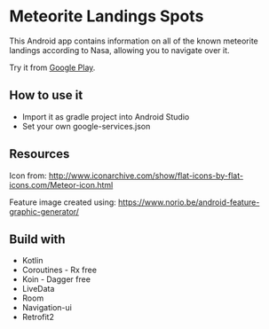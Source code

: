 # Meteorite Landings Spots

This Android app contains information on all of the known meteorite landings according to Nasa, allowing you to navigate over it.

Try it from [Google Play](https://play.google.com/store/apps/details?id=com.antonio.samir.meteoritelandingsspots).

## How to use it
* Import it as gradle project into Android Studio
* Set your own google-services.json

## Resources
Icon from:
http://www.iconarchive.com/show/flat-icons-by-flat-icons.com/Meteor-icon.html

Feature image created using:
https://www.norio.be/android-feature-graphic-generator/


## Build with
- Kotlin
- Coroutines - Rx free
- Koin - Dagger free
- LiveData
- Room
- Navigation-ui
- Retrofit2

